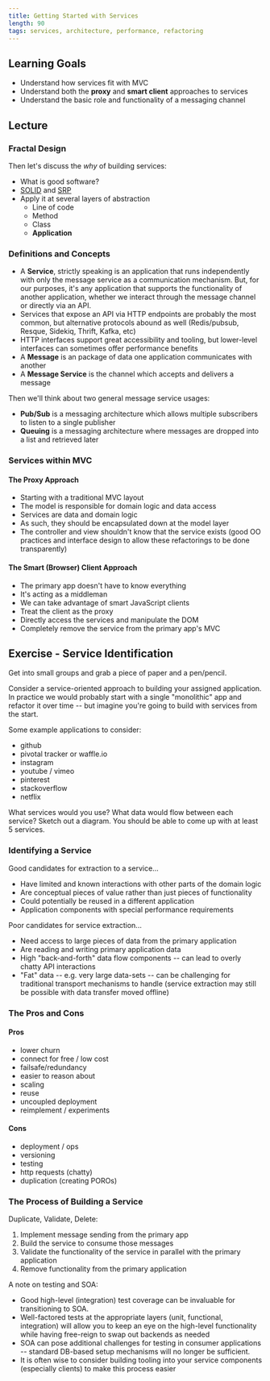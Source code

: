 ```yaml
---
title: Getting Started with Services
length: 90
tags: services, architecture, performance, refactoring
---
```


## Learning Goals

* Understand how services fit with MVC
* Understand both the **proxy** and **smart client** approaches to services
* Understand the basic role and functionality of a messaging channel

## Lecture

### Fractal Design

Then let's discuss the *why* of building services:

* What is good software?
* [SOLID](http://bit.ly/nHYoAY) and [SRP](http://en.wikipedia.org/wiki/Single_responsibility_principle)
* Apply it at several layers of abstraction
  * Line of code
  * Method
  * Class
  * **Application**

### Definitions and Concepts

* A **Service**, strictly speaking is an application that runs independently with only the message service as a communication mechanism. But, for our purposes, it's any application that supports the functionality of another application, whether we interact through the message channel or directly via an API.
* Services that expose an API via HTTP endpoints are probably the most common, but alternative protocols abound as well (Redis/pubsub, Resque, Sidekiq, Thrift, Kafka, etc)
* HTTP interfaces support great accessibility and tooling, but lower-level interfaces can sometimes offer performance benefits
* A **Message** is an package of data one application communicates with another
* A **Message Service** is the channel which accepts and delivers a message

Then we'll think about two general message service usages:

* **Pub/Sub** is a messaging architecture which allows multiple subscribers to listen to a single publisher
* **Queuing** is a messaging architecture where messages are dropped into a list
and retrieved later

### Services within MVC

#### The Proxy Approach

* Starting with a traditional MVC layout
* The model is responsible for domain logic and data access
* Services are data and domain logic
* As such, they should be encapsulated down at the model layer
* The controller and view shouldn't know that the service exists (good OO practices and interface design to allow these refactorings to be done transparently)

#### The Smart (Browser) Client Approach

* The primary app doesn't have to know everything
* It's acting as a middleman
* We can take advantage of smart JavaScript clients
* Treat the client as the proxy
* Directly access the services and manipulate the DOM
* Completely remove the service from the primary app's MVC

## Exercise - Service Identification

Get into small groups and grab a piece of paper and a pen/pencil.

Consider a service-oriented approach to building your assigned application.
In practice we would probably start with a single "monolithic" app
and refactor it over time -- but imagine you're going to build with services
from the start.

Some example applications to consider:

* github
* pivotal tracker or waffle.io
* instagram
* youtube / vimeo
* pinterest
* stackoverflow
* netflix

What services would you use? What data would flow between each service? Sketch
out a diagram. You should be able to come up with at least 5 services.

### Identifying a Service

Good candidates for extraction to a service...

* Have limited and known interactions with other parts of the domain logic
* Are conceptual pieces of value rather than just pieces of functionality
* Could potentially be reused in a different application
* Application components with special performance requirements

Poor candidates for service extraction...

* Need access to large pieces of data from the primary application
* Are reading and writing primary application data
* High "back-and-forth" data flow components -- can lead to overly chatty API interactions
* "Fat" data  -- e.g. very large data-sets -- can be challenging for traditional transport mechanisms to handle (service extraction may still be possible with data transfer moved offline)

### The Pros and Cons

#### Pros

* lower churn
* connect for free / low cost
* failsafe/redundancy
* easier to reason about
* scaling
* reuse
* uncoupled deployment
* reimplement / experiments

#### Cons

* deployment / ops
* versioning
* testing
* http requests (chatty)
* duplication (creating POROs)

### The Process of Building a Service

Duplicate, Validate, Delete:

1. Implement message sending from the primary app
2. Build the service to consume those messages
3. Validate the functionality of the service in parallel with the primary application
4. Remove functionality from the primary application

A note on testing and SOA:

* Good high-level (integration) test coverage can be invaluable for transitioning to SOA.
* Well-factored tests at the appropriate layers (unit, functional, integration) will allow you to keep an eye on the high-level functionality while having free-reign to swap out backends as needed
* SOA can pose additional challenges for testing in consumer applications -- standard DB-based setup mechanisms will no longer be sufficient.
* It is often wise to consider building tooling into your service components (especially clients) to make this process easier
